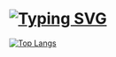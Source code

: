 # [![Typing SVG](https://readme-typing-svg.herokuapp.com?color=%232469e0&lines=👋+Hi,+I’m+Skivel)](https://git.io/typing-svg)
[![Top Langs](https://github-readme-stats.vercel.app/api/top-langs/?username=skivel&layout=compact)](https://github.com/anuraghazra/github-readme-stats)
